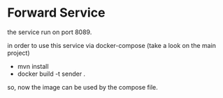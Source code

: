 # Forward Service

the service run on port 8089.

in order to use this service via docker-compose (take a look on the main project)
- mvn install
- docker build -t sender .
 
 so, now the image can be used by the compose file.